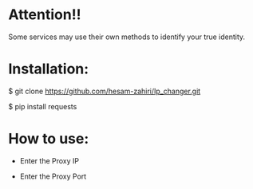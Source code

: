 # Attention‼️

Some services may use their own methods to identify your true identity.

# Installation:

$ git clone https://github.com/hesam-zahiri/Ip_changer.git

$ pip install requests

# How to use:


- Enter the Proxy IP

- Enter the Proxy Port
